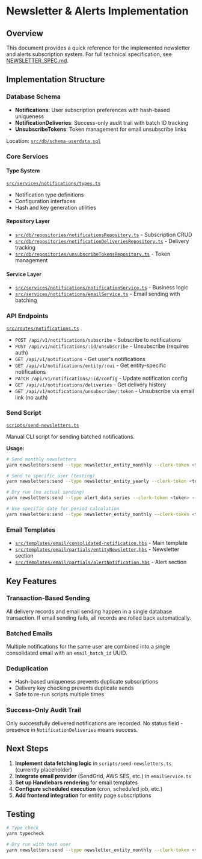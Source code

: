 # Newsletter & Alerts Implementation

## Overview

This document provides a quick reference for the implemented newsletter and alerts subscription system. For full technical specification, see [NEWSLETTER_SPEC.md](./NEWSLETTER_SPEC.md).

## Implementation Structure

### Database Schema
- **Notifications**: User subscription preferences with hash-based uniqueness
- **NotificationDeliveries**: Success-only audit trail with batch ID tracking
- **UnsubscribeTokens**: Token management for email unsubscribe links

Location: [`src/db/schema-userdata.sql`](../src/db/schema-userdata.sql)

### Core Services

#### Type System
[`src/services/notifications/types.ts`](../src/services/notifications/types.ts)
- Notification type definitions
- Configuration interfaces
- Hash and key generation utilities

#### Repository Layer
- [`src/db/repositories/notificationsRepository.ts`](../src/db/repositories/notificationsRepository.ts) - Subscription CRUD
- [`src/db/repositories/notificationDeliveriesRepository.ts`](../src/db/repositories/notificationDeliveriesRepository.ts) - Delivery tracking
- [`src/db/repositories/unsubscribeTokensRepository.ts`](../src/db/repositories/unsubscribeTokensRepository.ts) - Token management

#### Service Layer
- [`src/services/notifications/notificationService.ts`](../src/services/notifications/notificationService.ts) - Business logic
- [`src/services/notifications/emailService.ts`](../src/services/notifications/emailService.ts) - Email sending with batching

### API Endpoints
[`src/routes/notifications.ts`](../src/routes/notifications.ts)

- `POST /api/v1/notifications/subscribe` - Subscribe to notifications
- `POST /api/v1/notifications/:id/unsubscribe` - Unsubscribe (requires auth)
- `GET /api/v1/notifications` - Get user's notifications
- `GET /api/v1/notifications/entity/:cui` - Get entity-specific notifications
- `PATCH /api/v1/notifications/:id/config` - Update notification config
- `GET /api/v1/notifications/deliveries` - Get delivery history
- `GET /api/v1/notifications/unsubscribe/:token` - Unsubscribe via email link (no auth)

### Send Script
[`scripts/send-newsletters.ts`](../scripts/send-newsletters.ts)

Manual CLI script for sending batched notifications.

**Usage:**
```bash
# Send monthly newsletters
yarn newsletters:send --type newsletter_entity_monthly --clerk-token <token>

# Send to specific user (testing)
yarn newsletters:send --type newsletter_entity_yearly --clerk-token <token> --user <user_id>

# Dry run (no actual sending)
yarn newsletters:send --type alert_data_series --clerk-token <token> --dry-run

# Use specific date for period calculation
yarn newsletters:send --type newsletter_entity_monthly --clerk-token <token> --date 2025-01-01
```

### Email Templates
- [`src/templates/email/consolidated-notification.hbs`](../src/templates/email/consolidated-notification.hbs) - Main template
- [`src/templates/email/partials/entityNewsletter.hbs`](../src/templates/email/partials/entityNewsletter.hbs) - Newsletter section
- [`src/templates/email/partials/alertNotification.hbs`](../src/templates/email/partials/alertNotification.hbs) - Alert section

## Key Features

### Transaction-Based Sending
All delivery records and email sending happen in a single database transaction. If email sending fails, all records are rolled back automatically.

### Batched Emails
Multiple notifications for the same user are combined into a single consolidated email with an `email_batch_id` UUID.

### Deduplication
- Hash-based uniqueness prevents duplicate subscriptions
- Delivery key checking prevents duplicate sends
- Safe to re-run scripts multiple times

### Success-Only Audit Trail
Only successfully delivered notifications are recorded. No status field - presence in `NotificationDeliveries` means success.

## Next Steps

1. **Implement data fetching logic** in `scripts/send-newsletters.ts` (currently placeholder)
2. **Integrate email provider** (SendGrid, AWS SES, etc.) in `emailService.ts`
3. **Set up Handlebars rendering** for email templates
4. **Configure scheduled execution** (cron, scheduled job, etc.)
5. **Add frontend integration** for entity page subscriptions

## Testing

```bash
# Type check
yarn typecheck

# Dry run with test user
yarn newsletters:send --type newsletter_entity_monthly --clerk-token <token> --user <test_user_id> --dry-run
```
